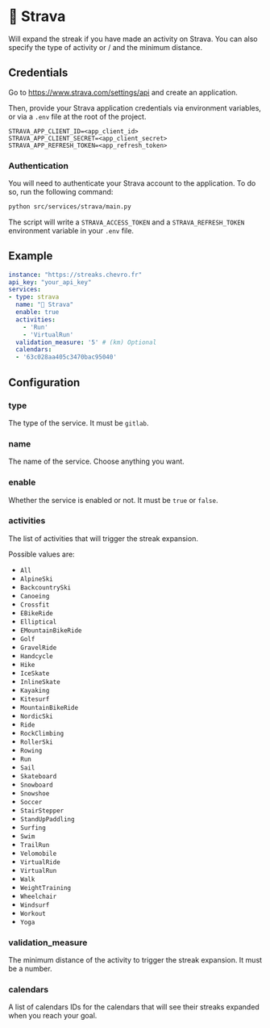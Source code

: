 # 🚴 Strava

Will expand the streak if you have made an activity on Strava. You can also specify the type of activity or / and the minimum distance.

## Credentials

Go to <https://www.strava.com/settings/api> and create an application.

Then, provide your Strava application credentials via environment variables, or via a `.env` file at the root of the project.

```env
STRAVA_APP_CLIENT_ID=<app_client_id>
STRAVA_APP_CLIENT_SECRET=<app_client_secret>
STRAVA_APP_REFRESH_TOKEN=<app_refresh_token>
```

### Authentication

You will need to authenticate your Strava account to the application. To do so, run the following command:

```bash
python src/services/strava/main.py
```

The script will write a `STRAVA_ACCESS_TOKEN`  and a `STRAVA_REFRESH_TOKEN` environment variable in your `.env` file.

## Example
```yml
instance: "https://streaks.chevro.fr"
api_key: "your_api_key"
services:
- type: strava
  name: "🚴 Strava"
  enable: true
  activities:
    - 'Run'
    - 'VirtualRun'
  validation_measure: '5' # (km) Optional
  calendars:
  - '63c028aa405c3470bac95040'
```

## Configuration

### **type**

The type of the service. It must be `gitlab`.

### **name**

The name of the service. Choose anything you want.

### **enable**

Whether the service is enabled or not. It must be `true` or `false`.

### **activities**

The list of activities that will trigger the streak expansion.

Possible values are:
- `All`
- `AlpineSki`
- `BackcountrySki`
- `Canoeing`
- `Crossfit`
- `EBikeRide`
- `Elliptical`
- `EMountainBikeRide`
- `Golf`
- `GravelRide`
- `Handcycle`
- `Hike`
- `IceSkate`
- `InlineSkate`
- `Kayaking`
- `Kitesurf`
- `MountainBikeRide`
- `NordicSki`
- `Ride`
- `RockClimbing`
- `RollerSki`
- `Rowing`
- `Run`
- `Sail`
- `Skateboard`
- `Snowboard`
- `Snowshoe`
- `Soccer`
- `StairStepper`
- `StandUpPaddling`
- `Surfing`
- `Swim`
- `TrailRun`
- `Velomobile`
- `VirtualRide`
- `VirtualRun`
- `Walk`
- `WeightTraining`
- `Wheelchair`
- `Windsurf`
- `Workout`
- `Yoga`

### **validation_measure**

The minimum distance of the activity to trigger the streak expansion. It must be a number.

### **calendars**

A list of calendars IDs for the calendars that will see their streaks expanded when you reach your goal.
